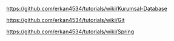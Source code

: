 

https://github.com/erkan4534/tutorials/wiki/Kurumsal-Database

https://github.com/erkan4534/tutorials/wiki/Git

https://github.com/erkan4534/tutorials/wiki/Spring



